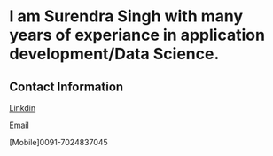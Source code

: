 # I am Surendra Singh with many years of experiance in application development/Data Science. 

## Contact Information 

[Linkdin](https://www.linkedin.com/in/ssingh05/)

[Email](er.surendra87@gmail.com)

[Mobile]0091-7024837045
